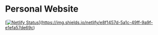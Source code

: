 # Personal Website

[[![Netlify Status](https://api.netlify.com/api/v1/badges/e8f1457d-5a1c-49ff-9a9f-e1efa57de69c/deploy-status)](https://app.netlify.com/sites/reverent-stonebraker-91ad31/deploys)](https://img.shields.io/netlify/e8f1457d-5a1c-49ff-9a9f-e1efa57de69c)
